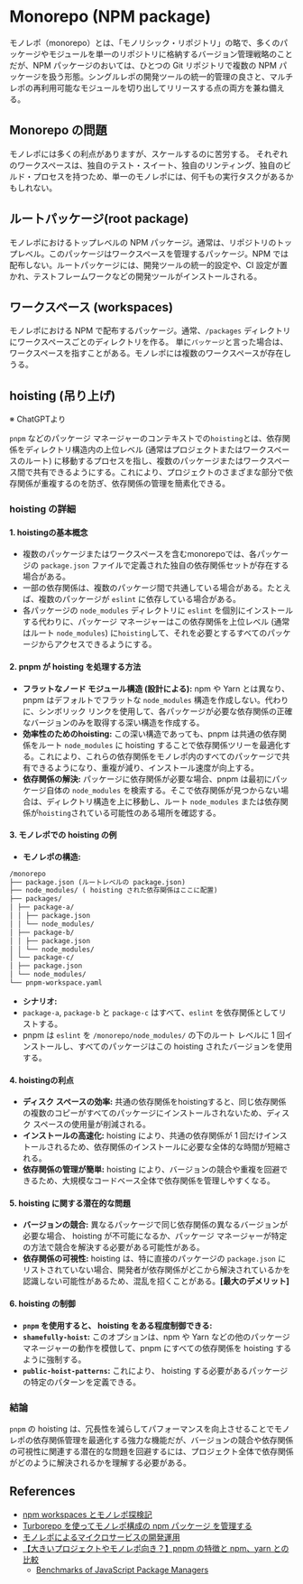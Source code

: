 # Monorepo (NPM package)

モノレポ（monorepo）とは、「モノリシック・リポジトリ」の略で、多くのパッケージやモジュールを単一のリポジトリに格納するバージョン管理戦略のことだが、NPM パッケージのおいては、ひとつの Git リポジトリで複数の NPM パッケージを扱う形態。シングルレポの開発ツールの統一的管理の良さと、マルチレポの再利用可能なモジュールを切り出してリリースする点の両方を兼ね備える。

## Monorepo の問題

モノレポには多くの利点がありますが、スケールするのに苦労する。 それぞれのワークスペースは、独自のテスト・スイート、独自のリンティング、独自のビルド・プロセスを持つため、単一のモノレポには、何千もの実行タスクがあるかもしれない。

## ルートパッケージ(root package)

モノレポにおけるトップレベルの NPM パッケージ。通常は、リポジトリのトップレベル。このパッケージはワークスペースを管理するパッケージ。NPM では配布しない。ルートパッケージには、開発ツールの統一的設定や、CI 設定が置かれ、テストフレームワークなどの開発ツールがインストールされる。

## ワークスペース (workspaces)

モノレポにおける NPM で配布するパッケージ。通常、`/packages` ディレクトリにワークスペースごとのディレクトリを作る。
単に`パッケージ`と言った場合は、ワークスペースを指すことがある。モノレポには複数のワークスペースが存在しうる。

## hoisting (吊り上げ)

※ ChatGPTより

`pnpm` などのパッケージ マネージャーのコンテキストでの`hoisting`とは、依存関係をディレクトリ構造内の上位レベル (通常はプロジェクトまたはワークスペースのルート) に移動するプロセスを指し、複数のパッケージまたはワークスペース間で共有できるようにする。これにより、プロジェクトのさまざまな部分で依存関係が重複するのを防ぎ、依存関係の管理を簡素化できる。

### hoisting の詳細

#### 1. **hoistingの基本概念**

- 複数のパッケージまたはワークスペースを含むmonorepoでは、各パッケージの `package.json` ファイルで定義された独自の依存関係セットが存在する場合がある。
- 一部の依存関係は、複数のパッケージ間で共通している場合がある。たとえば、複数のパッケージが `eslint` に依存している場合がある。
- 各パッケージの `node_modules` ディレクトリに `eslint` を個別にインストールする代わりに、パッケージ マネージャーはこの依存関係を上位レベル (通常はルート `node_modules`) に`hoisting`して、それを必要とするすべてのパッケージからアクセスできるようにする。

#### 2. **pnpm が hoisting を処理する方法**

- **フラットなノード モジュール構造 (設計による):** npm や Yarn とは異なり、pnpm はデフォルトでフラットな `node_modules` 構造を作成しない。代わりに、シンボリック リンクを使用して、各パッケージが必要な依存関係の正確なバージョンのみを取得する深い構造を作成する。
- **効率性のためのhoisting:** この深い構造であっても、pnpm は共通の依存関係をルート `node_modules` に hoisting することで依存関係ツリーを最適化する。これにより、これらの依存関係をモノレポ内のすべてのパッケージで共有できるようになり、重複が減り、インストール速度が向上する。
- **依存関係の解決:** パッケージに依存関係が必要な場合、pnpm は最初にパッケージ自体の `node_modules` を検索する。そこで依存関係が見つからない場合は、ディレクトリ構造を上に移動し、ルート `node_modules` または依存関係が`hoisting`されている可能性のある場所を確認する。

#### 3. **モノレポでの hoisting の例**

- **モノレポの構造:**

```txt
/monorepo
├── package.json (ルートレベルの package.json)
├── node_modules/ ( hoisting された依存関係はここに配置)
├── packages/
│ ├── package-a/
│ │ ├── package.json
│ │ └── node_modules/
│ ├── package-b/
│ │ ├── package.json
│ │ └── node_modules/
│ └── package-c/
│ ├── package.json
│ └── node_modules/
└── pnpm-workspace.yaml
```

- **シナリオ:**
- `package-a`, `package-b` と `package-c` はすべて、`eslint` を依存関係としてリストする。
- pnpm は `eslint` を `/monorepo/node_modules/` の下のルート レベルに 1 回インストールし、すべてのパッケージはこの hoisting されたバージョンを使用する。

#### 4. **hoistingの利点**

- **ディスク スペースの効率:** 共通の依存関係をhoistingすると、同じ依存関係の複数のコピーがすべてのパッケージにインストールされないため、ディスク スペースの使用量が削減される。
- **インストールの高速化:**  hoisting により、共通の依存関係が 1 回だけインストールされるため、依存関係のインストールに必要な全体的な時間が短縮される。
- **依存関係の管理が簡単:**  hoisting により、バージョンの競合や重複を回避できるため、大規模なコードベース全体で依存関係を管理しやすくなる。

#### 5. **hoisting に関する潜在的な問題**

- **バージョンの競合:** 異なるパッケージで同じ依存関係の異なるバージョンが必要な場合、 hoisting が不可能になるか、パッケージ マネージャーが特定の方法で競合を解決する必要がある可能性がある。
- **依存関係の可視性:**  hoisting は、特に直接のパッケージの `package.json` にリストされていない場合、開発者が依存関係がどこから解決されているかを認識しない可能性があるため、混乱を招くことがある。**[最大のデメリット]**

#### 6. **hoisting の制御**

- **`pnpm` を使用すると、 hoisting をある程度制御できる:**
- **`shamefully-hoist`:** このオプションは、npm や Yarn などの他のパッケージ マネージャーの動作を模倣して、pnpm にすべての依存関係を hoisting するように強制する。
- **`public-hoist-patterns`:** これにより、 hoisting する必要があるパッケージの特定のパターンを定義できる。

### 結論

`pnpm` の hoisting は、冗長性を減らしてパフォーマンスを向上させることでモノレポの依存関係管理を最適化する強力な機能だが、バージョンの競合や依存関係の可視性に関連する潜在的な問題を回避するには、プロジェクト全体で依存関係がどのように解決されるかを理解する必要がある。

## References

- [npm workspaces とモノレポ探検記](https://zenn.dev/suin/scraps/20896e54419069)
- [Turborepo を使ってモノレポ構成の npm パッケージ を管理する](https://cam-inc.co.jp/p/techblog/728530570199434396)
- [モノレポによるマイクロサービスの開発運用](https://note.com/tinkermodejapan/n/nb14009fe837f)
- [【大きいプロジェクトやモノレポ向き？】pnpm の特徴と npm、yarn との比較](https://www.geeklibrary.jp/counter-attack/pnpm/)
  - [Benchmarks of JavaScript Package Managers](https://pnpm.io/benchmarks)
